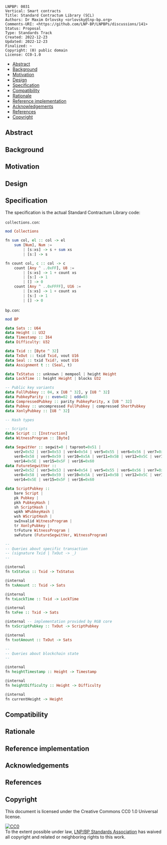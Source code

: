 ```
LNPBP: 0031
Vertical: Smart contracts
Title: Standard Contractum Library (SCL)
Authors: Dr Maxim Orlovsky <orlovsky@lnp-bp.org>
Comments-URI: <https://github.com/LNP-BP/LNPBPs/discussions/141>
Status: Proposal
Type: Standards Track
Created: 2022-12-23
Updated: 2022-12-23
Finalized: ~
Copyright: (0) public domain
License: CC0-1.0
```

- [Abstract](#abstract)
- [Background](#background)
- [Motivation](#motivation)
- [Design](#design)
- [Specification](#specification)
- [Compatibility](#compatibility)
- [Rationale](#rationale)
- [Reference implementation](#reference-implementation)
- [Acknowledgements](#acknowledgements)
- [References](#references)
- [Copyright](#copyright)

## Abstract


## Background


## Motivation


## Design



## Specification

The specification is the actual Standard Contractum Library code:

`collections.con`:
```haskell
mod Collections

fn sum col, el :: col -> el
    sum [Num], Num := 
        | [s:xs] -> s + sum xs
        | [s:] -> s

fn count col, c :: col -> c
    count [Any ^ ..0xFF], U8 :=
        | [s:xs] -> 1 + count xs
        | [s:] -> 1
        | [] -> 0
    count [Any ^ ..0xFFFF], U16 :=
        | [s:xs] -> 1 + count xs
        | [s:] -> 1
        | [] -> 0
```

`bp.con`:
```haskell
mod BP

data Sats :: U64
data Height :: U32
data Timestamp :: I64
data Difficulty: U32

data Txid :: [Byte ^ 32]
data TxOut :: txid Txid, vout U16
data Seal :: txid Txid?, vout U16
data Assignment t :: (Seal, t)

data TxStatus :: unknown | mempool | height Height
data LockTime :: height Height | blocks U32

-- Public key variants
data FullPubkey :: 04, x [U8 ^ 32], y [U8 ^ 32]
data PubkeyParity :: even=02 | odd=03
data CompressedPubkey :: parity PubkeyParity, x [U8 ^ 32]
data Pubkey :: uncompressed FullPubkey | compressed ShortPubkey
data XonlyPubkey :: [U8 ^ 32]

-- Hash types

-- Scripts
data Script :: [Instruction]
data WitnessProgram :: [Byte]

data SegwitVer :: segwit=0 | taproot=0x51 |
    ver2=0x52 | ver3=0x53 | ver4=0x54 | ver5=0x55 | ver6=0x56 | ver7=0x57 |
    ver8=0x58 | ver9=0x59 | ver10=0x5A | ver11=0x5B | ver12=0x5C | ver13=0x5D |
    ver14=0x5E | ver15=0x5F | ver16=0x60
data FutureSegwitVer :: 
    ver2=0x52 | ver3=0x53 | ver4=0x54 | ver5=0x55 | ver6=0x56 | ver7=0x57 |
    ver8=0x58 | ver9=0x59 | ver10=0x5A | ver11=0x5B | ver12=0x5C | ver13=0x5D |
    ver14=0x5E | ver15=0x5F | ver16=0x60

data ScriptPubkey ::
    bare Script |
    pk Pubkey |
    pkh PubkeyHash |
    sh ScriptHash |
    wpkh WPubkeyHash |
    wsh WScriptHash |
    swInvalid WitnessProgram |
    tr XonlyPubkey |
    trFuture WitnessProgram |
    swFuture (FutureSegwitVer, WitnessProgram)

--
-- Queries about specific transaction
-- (signature Txid | TxOut -> _)
--

@internal
fn txStatus :: Txid -> TxStatus

@internal
fn txAmount :: Txid -> Sats

@internal
fn txLockTime :: Txid -> LockTime

@internal
fn txFee :: Txid -> Sats

@internal -- implementation provided by RGB core
fn txScriptPubkey :: TxOut -> ScriptPubkey

@internal
fn txotAmount :: TxOut -> Sats

--
-- Queries about blockchain state
--

@internal
fn heightTimestamp :: Height -> Timestamp

@internal
fn heightDifficulty :: Height -> Difficulty

@internal
fn currentHeight -> Height
```

## Compatibility


## Rationale


## Reference implementation


## Acknowledgements


## References


## Copyright

This document is licensed under the Creative Commons CC0 1.0 Universal license.

<p xmlns:dct="http://purl.org/dc/terms/">
  <a rel="license"
     href="http://creativecommons.org/publicdomain/zero/1.0/">
    <img src="http://i.creativecommons.org/p/zero/1.0/88x31.png" style="border-style:none;" alt="CC0" />
  </a>
  <br />
  To the extent possible under law,
  <a rel="dct:publisher" href="https://lnp-bp.org">
    <span property="dcl:title">LNP/BP Standards Association</span></a>
  has waived all copyright and related or neighboring rights to this work.
</p>
